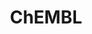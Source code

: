 ---
bigquery: https://console.cloud.google.com/bigquery?p=patents-public-data&d=ebi_chembl&page=dataset
citation: '"The ChEMBL database in 2017." Anna Gaulton, Anne Hersey, Michał Nowotka,
  A Patrícia Bento, Jon Chambers, David Mendez, Prudence Mutowo, Francis Atkinson,
  Louisa J Bellis, Elena Cibrián-Uhalte, Mark Davies, Nathan Dedman, Anneli Karlsson,
  María Paula Magariños, John P Overington, George Papadatos, Ines Smit, Andrew R
  Leach Nucleic acids Research (2017) 45 (Database Issue), D945-D954'
contributors: European Bioinformatics Institute
cost: None
description: ChEMBL Data is a manually curated database of small molecules used in
  drug discovery, including information about existing patented drugs.
documentation: 'schema: https://www.ebi.ac.uk/chembl/db_schema


  '
last_edit: 04/11/2022, 20:02:33
location: https://console.cloud.google.com/marketplace/product/google_patents_public_datasets/chembl
maintained_by: EMBL-EBI, an outstation of European Molecular Biology Laboratory
related_publications: '

  ChEMBL: towards direct deposition of bioassay data.


  Mendez D, Gaulton A, Bento AP, Chambers J, De Veij M, Félix E, Magariños MP, Mosquera
  JF, Mutowo P, Nowotka M, Gordillo-Marañón M, Hunter F, Junco L, Mugumbate G, Rodriguez-Lopez
  M, Atkinson F, Bosc N, Radoux CJ, Segura-Cabrera A, Hersey A, Leach AR.


  — Nucleic Acids Res. 2019; 47(D1):D930-D940. doi: 10.1093/nar/gky1075

  '
schema_fields:
- clo_id
- db_source
- withdrawn_class
- orig_description
- comments
- ridx
- molecule_type
- mechanism_of_action
- level1_description
- comp_class_id
- published_units
- metabolite_record_id
- activity_comment
- priority
- l4
- level4_description
- smarts
- formulation_id
- disease_efficacy
- acd_most_bpka
- toid
- record_id
- assay_tissue
- level5
- route
- molregno
- mechanism_comment
- warning_type
- last_active
- first_page
- active_molregno
- short_name
- component_synonym
- met_id
- polymer_flag
- ad_type
- parent_type
- accession
- alogp
- major_class
- cidx
- previous_company
- molecular_species
- qed_weighted
- ref_type
- mesh_id
- site_residues
- assay_cell_type
- mesh_heading
- db_version
- assay_source
- company
- level1
- synonyms
- efo_term
- targcomp_id
- level2
- pchembl_value
- uberon_id
- submission_date
- ddd_comment
- authors
- publication_number
- idx
- usan_stem_definition
- usan_substem
- text_value
- parameter_type
- pathway_key
- res_stem_id
- indication_class
- ddd_units
- enzyme_name
- frac_class_id
- withdrawn_country
- src_assay_id
- cell_source_tax_id
- entity_type
- prediction_method
- site_id
- domain_type
- parent_id
- l7
- compound_key
- assay_strain
- name
- standard_value
- published_value
- target_type
- doc_id
- version
- class_type
- component_type
- mol_irac_id
- who_name
- therapeutic_flag
- country
- volume
- canonical_smiles
- l3
- src_description
- domain_description
- cpd_str_alert_id
- aromatic_rings
- journal
- usan_year
- component_id
- site_name
- mw_monoisotopic
- enzyme_tid
- hba_lipinski
- l2
- log_id
- qudt_units
- assay_test_type
- predbind_id
- as_id
- assay_class_id
- warnref_id
- direct_interaction
- annotation
- who_extra
- comp_go_id
- mc_organism
- molfile
- rgid
- efo_id
- l6
- start_position
- cell_name
- black_box_warning
- l8
- cell_description
- mc_target_accession
- go_id
- sei
- pubmed_id
- description
- assay_tax_id
- withdrawn_flag
- issue
- title
- protclasssyn_id
- ddd_id
- parent_molregno
- lle
- assay_type
- assay_id
- ref_id
- end_position
- relation
- warning_description
- mw_freebase
- cell_id
- result_flag
- compound_name
- class_level
- protein_class_desc
- src_id
- mol_hrac_id
- related_tid
- abstract
- species_group_flag
- binding_site_comment
- action_type
- upper_value
- uo_units
- full_molformula
- first_in_class
- dosage_form
- mutation
- molecular_mechanism
- mol_atc_id
- cell_source_tissue
- stem
- std_act_id
- l1
- acd_logp
- mc_tax_id
- mec_id
- homologue
- num_lipinski_ro5_violations
- assay_category
- protein_class_id
- structure_type
- ddd_value
- availability_type
- drug_record_id
- bao_id
- hbd_lipinski
- target_desc
- indref_id
- parenteral
- tissue_id
- src_compound_id
- standard_inchi_key
- innovator_company
- ro3_pass
- sitecomp_id
- domain_name
- confidence_score
- atc_code
- standard_units
- natural_product
- stem_class
- normal_range_min
- chembl_id
- domain_id
- cx_logd
- psa
- le
- warning_country
- warning_class
- met_conversion
- chirality
- standard_upper_value
- research_stem
- selectivity_comment
- met_comment
- drug_product_flag
- target_mapping
- level4
- assay_param_id
- ingredient
- warning_id
- updated_by
- standard_flag
- ddd_admr
- product_id
- cx_most_apka
- full_mwt
- last_page
- acd_most_apka
- ref_url
- compsyn_id
- rtb
- cl_lincs_id
- tbl
- isoform
- first_approval
- irac_code
- source
- molsyn_id
- entity_id
- metref_id
- downgraded
- cell_source_organism
- mc_target_name
- ass_cls_map_id
- doc_type
- published_relation
- src_short_name
- activity_id
- patent_id
- stat
- confidence
- type
- standard_inchi
- bei
- withdrawn_reason
- set_name
- cellosaurus_id
- inorganic_flag
- tid
- protein_class_synonym
- standard_text_value
- variant_id
- standard_relation
- organism
- published_type
- frac_code
- bto_id
- heavy_atoms
- job_id
- tax_id
- patent_expire_date
- active_ingredient
- targrel_id
- hbd
- co_stem_id
- level2_description
- definition
- bao_format
- actsm_id
- applicant_full_name
- relationship_desc
- assay_subcellular_fraction
- bao_endpoint
- units
- topical
- warning_year
- chebi_par_id
- aspect
- hrac_class_id
- mol_frac_id
- patent_use_code
- label
- oc_id
- dosed_ingredient
- pref_name
- year
- hrac_code
- curated_by
- standard_type
- strength
- delist_flag
- path
- updated_on
- subgroup
- prod_pat_id
- cell_ontology_id
- sequence
- data_validity_comment
- relationship_type
- irac_class_id
- max_phase_for_ind
- alert_name
- acd_logd
- assay_organism
- source_domain_id
- pathway_id
- num_ro5_violations
- tid_fixed
- status
- drugind_id
- usan_stem_id
- biocomp_id
- helm_notation
- drug_substance_flag
- compd_id
- substrate_record_id
- mc_target_type
- prodrug
- smid
- num_alerts
- hba
- curation_comment
- alert_id
- doi
- creation_date
- value
- cx_logp
- oral
- cx_most_bpka
- activity_count
- relationship
- caloha_id
- normal_range_max
- l5
- usan_stem
- max_phase
- approval_date
- alert_set_id
- mecref_id
- patent_no
- ap_id
- trade_name
- syn_type
- aidx
- withdrawn_year
- nda_type
- potential_duplicate
- level3
- sequence_md5sum
- parameter_value
- level3_description
- parent_go_id
- assay_desc
shortname: chembl
tags:
- biotechnology
- health
- chemical
- bioinformatics
- medical
terms_of_use: CC BY-SA 3.0
title: ChEMBL
uuid: e232a192-965c-4ec9-904c-155b6dfe56c5
---